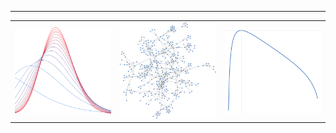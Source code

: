 
---
<table style="width:100%; height:250px; table-layout: fixed;">
 <tr>
  <td style="width:33.3%; overflow: hidden;">
   <img src="images/variational_EB.svg" style="width:100%; height:auto;">
  </td>
  <td style="width:33.3%; overflow: hidden;">
   <img src="images/random_graph.svg" style="width:100%; height:auto;">
  </td>
  <td style="width:33.3%; overflow: hidden;">
   <img src="images/plot_ml.svg" style="width:100%; height:auto;">
  </td>
 </tr>
</table>

<!--
**gleday/gleday** is a ✨ _special_ ✨ repository because its `README.md` (this file) appears on your GitHub profile.

Here are some ideas to get you started:

- 🔭 I’m currently working on ...
- 🌱 I’m currently learning ...
- 👯 I’m looking to collaborate on ...
- 🤔 I’m looking for help with ...
- 💬 Ask me about ...
- 📫 How to reach me: ...
- 😄 Pronouns: ...
- ⚡ Fun fact: ...
-->
